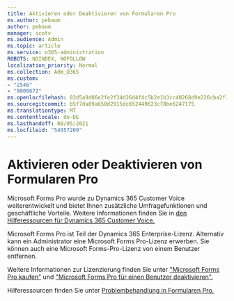 ```yaml
---
title: Aktivieren oder Deaktivieren von Formularen Pro
ms.author: pebaum
author: pebaum
manager: scotv
ms.audience: Admin
ms.topic: article
ms.service: o365-administration
ROBOTS: NOINDEX, NOFOLLOW
localization_priority: Normal
ms.collection: Adm_O365
ms.custom:
- "2546"
- "9000672"
ms.openlocfilehash: 03d5a9d06e2fe2f34d26d4fdc5b2e1b3cc40268d9e226cba2f30aae880d941fe
ms.sourcegitcommit: b5f7da89a650d2915dc652449623c78be6247175
ms.translationtype: MT
ms.contentlocale: de-DE
ms.lasthandoff: 08/05/2021
ms.locfileid: "54057209"
---
```

# <a name="enable-or-disable-forms-pro"></a>Aktivieren oder Deaktivieren von Formularen Pro

Microsoft Forms Pro wurde zu Dynamics 365 Customer Voice weiterentwickelt und bietet Ihnen zusätzliche Umfragefunktionen und geschäftliche Vorteile. Weitere Informationen finden Sie in [den Hilferessourcen für Dynamics 365 Customer Voice.](https://go.microsoft.com/fwlink/p/?linkid=2128357)  

Microsoft Forms Pro ist Teil der Dynamics 365 Enterprise-Lizenz. Alternativ kann ein Administrator eine Microsoft Forms Pro-Lizenz erwerben. Sie können auch eine Microsoft Forms-Pro-Lizenz von einem Benutzer entfernen.  

Weitere Informationen zur Lizenzierung finden Sie unter ["Microsoft Forms Pro kaufen"](https://docs.microsoft.com/forms-pro/purchase#purchase-microsoft-forms-pro-for-users-in-a-dynamics-365-tenant) und ["Microsoft Forms Pro für einen Benutzer deaktivieren".](https://docs.microsoft.com/forms-pro/purchase#disable-microsoft-forms-pro-for-a-user-1)
  
Hilferessourcen finden Sie unter [Problembehandlung in Formularen Pro.](https://docs.microsoft.com/forms-pro/troubleshoot)